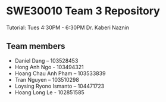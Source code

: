# SWE30010 Team 3 Repository
Tutorial: Tues 4:30PM - 6:30PM
Dr. Kaberi Naznin

## Team members
* Daniel Dang – 103528453 
* Hong Anh Ngo - 103494321	 
* Hoang Chau Anh Pham – 103533839 
* Tran Nguyen – 103510298 
* Loysing Ryono Ismanto – 104471723 
* Hoang Long Le - 102851585
